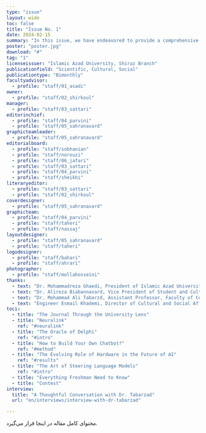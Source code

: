 ```yaml
---
type: "issue" 
layout: wide
toc: false
title: "Issue No. 1"
date: 2024-02-15
summary: "In this issue, we have endeavored to provide a comprehensive overview of recent developments in artificial intelligence. Covering topics from language models to the role of hardware infrastructure and methodologies for developing intelligent systems, this edition focuses on key concepts and cutting-edge applications in the field. Additionally, our conversation with Dr. Tabarzad, a distinguished faculty member, offers a more precise perspective on AI, enriching the discourse with expert insights.\n\n\nBeyond these specialized discussions, we have also dedicated particular attention to incoming students by compiling a practical guide to help them navigate university life and its challenges. Furthermore, we have reflected the university’s perspective on our publication to give readers a clearer understanding of its significance and role within the academic community."
poster: "poster.jpg"
download: "#"
tag: "1"
licenseissuer: "Islamic Azad University, Shiraz Branch"
publicationfield: "Scientific, Cultural, Social"
publicationtype: "Bimonthly"
facultyadvisor:
  - profile: "staff/01_asadi"
owner:
  - profile: "staff/02_shirkoul"
manager:
  - profile: "staff/03_sattari"
editorinchief:
  - profile: "staff/04_parvini"
  - profile: "staff/05_sahranavard"
graphicteamleader:
  - profile: "staff/05_sahranavard"
editorialboard:
  - profile: "staff/sobhanian"
  - profile: "staff/norouzi"
  - profile: "staff/06_jafari"
  - profile: "staff/03_sattari"
  - profile: "staff/04_parvini"
  - profile: "staff/sheikhi"
literaryeditor:
  - profile: "staff/03_sattari"
  - profile: "staff/02_shirkoul"
coverdesigner:
  - profile: "staff/05_sahranavard"
graphicteam:
  - profile: "staff/04_parvini"
  - profile: "staff/taheri"
  - profile: "staff/nassaj"
layoutdesigner:
  - profile: "staff/05_sahranavard"
  - profile: "staff/taheri"
logodesigner:
  - profile: "staff/bahari"
  - profile: "staff/ahrari"
photographer:
  - profile: "staff/mollahosseini"
thanks:
  - text: "Dr. Mohammadreza Ghaedi, President of Islamic Azad University, Shiraz Branch"
  - text: "Dr. Alireza Biabannavard, Vice President of Student and Cultural Affairs, Islamic Azad University, Shiraz Branch"
  - text: "Dr. Mohammad Ali Tabarzd, Assistant Professor, Faculty of Computer Science, Islamic Azad University, Shiraz Branch"
  - text: "Engineer Esmail Khademi, Director of Cultural and Social Affairs, Islamic Azad University, Shiraz Branch"
toci:
  - title: "The Journal Through the University Lens"
  - title: "Neuralink"
    ref: "#neuralink"
  - title: "The Oracle of Delphi"
    ref: "#intro"
  - title: "How to Build Your Own Chatbot?"
    ref: "#method"
  - title: "The Evolving Role of Hardware in the Future of AI"
    ref: "#results"
  - title: "The Art of Steering Language Models"
    ref: "#intro"
  - title: "Everything Freshman Need to Know"
  - title: "Contest" 
interview:
  title: "A Thoughtful Conversation with Dr. Tabarzad"
  url: "en/interviews/interview-with-dr-tabarzad"

---
```

محتوای کامل مقاله در اینجا قرار می‌گیرد.
